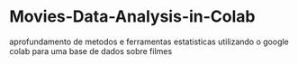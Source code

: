 # Movies-Data-Analysis-in-Colab
aprofundamento de metodos e ferramentas estatisticas utilizando o google colab para uma base de dados sobre filmes 
